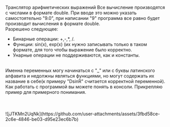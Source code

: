 Транслятор арифметических выражений
Все вычисление производятся с числами в формате double. При вводе это можно указать самостоятельно "9.0", при написании "9" программа все равно будет производит вычисления в формате double. <br />
Разрешено следующее:<br />
- Бинарные операции: +,-,*, /.
- Функции: sin(x), exp(x) (их нужно записывать только в таком формате, для того чтобы выражение было корректно.
- Унарные операции не поддерживаются, как и константы. <br />
 <br />
Именна переменных могу начинаться с "_" или с буквы латинского алфавита и недолжны являться функциями, но могут содержать их название в себе(к примеру "DsinR" считается корректной переменной).<br />
Как работать с программой вы можете понять в консоли. Прикрепляю пример для примерного понимания. <br />
<br />
<br />
<br />
![jJTKMn2UqNk](https://github.com/user-attachments/assets/3fbd58ce-2c6e-4846-be03-d95e23ec6b7b)
